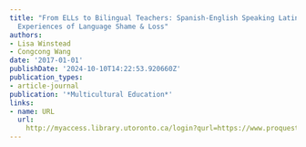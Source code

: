 ```yaml
---
title: "From ELLs to Bilingual Teachers: Spanish-English Speaking Latino Teachers'
  Experiences of Language Shame & Loss"
authors:
- Lisa Winstead
- Congcong Wang
date: '2017-01-01'
publishDate: '2024-10-10T14:22:53.920660Z'
publication_types:
- article-journal
publication: '*Multicultural Education*'
links:
- name: URL
  url: 
    http://myaccess.library.utoronto.ca/login?qurl=https://www.proquest.com/docview/2011270919?accountid=14771&bdid=38382&_bd=w0w8Tr1oMhgP78eLCiAIt5GJw9I%3D
---
```

